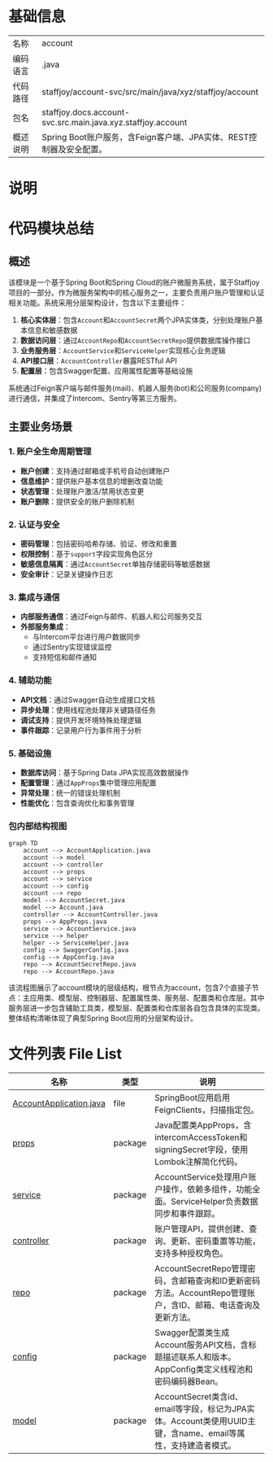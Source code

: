 # 基础信息

|      |      |
|------|------|
| 名称 | account |
| 编码语言 | .java |
| 代码路径 | staffjoy/account-svc/src/main/java/xyz/staffjoy/account |
| 包名 | staffjoy.docs.account-svc.src.main.java.xyz.staffjoy.account |
| 概述说明 | Spring Boot账户服务，含Feign客户端、JPA实体、REST控制器及安全配置。 |

# 说明

# 代码模块总结

## 概述

该模块是一个基于Spring Boot和Spring Cloud的账户微服务系统，属于Staffjoy项目的一部分。作为微服务架构中的核心服务之一，主要负责用户账户管理和认证相关功能。系统采用分层架构设计，包含以下主要组件：

1. **核心实体层**：包含`Account`和`AccountSecret`两个JPA实体类，分别处理账户基本信息和敏感数据
2. **数据访问层**：通过`AccountRepo`和`AccountSecretRepo`提供数据库操作接口
3. **业务服务层**：`AccountService`和`ServiceHelper`实现核心业务逻辑
4. **API接口层**：`AccountController`暴露RESTful API
5. **配置层**：包含Swagger配置、应用属性配置等基础设施

系统通过Feign客户端与邮件服务(mail)、机器人服务(bot)和公司服务(company)进行通信，并集成了Intercom、Sentry等第三方服务。

## 主要业务场景

### 1. 账户全生命周期管理
- **账户创建**：支持通过邮箱或手机号自动创建账户
- **信息维护**：提供账户基本信息的增删改查功能
- **状态管理**：处理账户激活/禁用状态变更
- **账户删除**：提供安全的账户删除机制

### 2. 认证与安全
- **密码管理**：包括密码哈希存储、验证、修改和重置
- **权限控制**：基于`support`字段实现角色区分
- **敏感信息隔离**：通过`AccountSecret`单独存储密码等敏感数据
- **安全审计**：记录关键操作日志

### 3. 集成与通信
- **内部服务通信**：通过Feign与邮件、机器人和公司服务交互
- **外部服务集成**：
  - 与Intercom平台进行用户数据同步
  - 通过Sentry实现错误监控
  - 支持短信和邮件通知

### 4. 辅助功能
- **API文档**：通过Swagger自动生成接口文档
- **异步处理**：使用线程池处理非关键路径任务
- **调试支持**：提供开发环境特殊处理逻辑
- **事件跟踪**：记录用户行为事件用于分析

### 5. 基础设施
- **数据库访问**：基于Spring Data JPA实现高效数据操作
- **配置管理**：通过`AppProps`集中管理应用配置
- **异常处理**：统一的错误处理机制
- **性能优化**：包含查询优化和事务管理


### 包内部结构视图

```mermaid
graph TD
    account --> AccountApplication.java
    account --> model
    account --> controller
    account --> props
    account --> service
    account --> config
    account --> repo
    model --> AccountSecret.java
    model --> Account.java
    controller --> AccountController.java
    props --> AppProps.java
    service --> AccountService.java
    service --> helper
    helper --> ServiceHelper.java
    config --> SwaggerConfig.java
    config --> AppConfig.java
    repo --> AccountSecretRepo.java
    repo --> AccountRepo.java
```

该流程图展示了account模块的层级结构，根节点为account，包含7个直接子节点：主应用类、模型层、控制器层、配置属性类、服务层、配置类和仓库层。其中服务层进一步包含辅助工具类，模型层、配置类和仓库层各自包含具体的实现类。整体结构清晰体现了典型Spring Boot应用的分层架构设计。

# 文件列表 File List

| 名称   | 类型  | 说明 |
|-------|------|-------------|
| [AccountApplication.java](AccountApplication.md) | file | SpringBoot应用启用FeignClients，扫描指定包。 |
| [props](props/_module.md) | package | Java配置类AppProps，含intercomAccessToken和signingSecret字段，使用Lombok注解简化代码。 |
| [service](service/_module.md) | package | AccountService处理用户账户操作，依赖多组件，功能全面。ServiceHelper负责数据同步和事件跟踪。 |
| [controller](controller/_module.md) | package | 账户管理API，提供创建、查询、更新、密码重置等功能，支持多种授权角色。 |
| [repo](repo/_module.md) | package | AccountSecretRepo管理密码，含邮箱查询和ID更新密码方法。AccountRepo管理账户，含ID、邮箱、电话查询及更新方法。 |
| [config](config/_module.md) | package | Swagger配置类生成Account服务API文档，含标题描述联系人和版本。AppConfig类定义线程池和密码编码器Bean。 |
| [model](model/_module.md) | package | AccountSecret类含id、email等字段，标记为JPA实体。Account类使用UUID主键，含name、email等属性，支持建造者模式。 |



